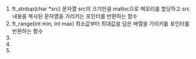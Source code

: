 1. ft_strdup(char *src)
  문자열 src의 크기만큼 malloc으로 메모리를 할당하고 src내용을 복사된 문자열을 가리키는 포인터를 반환하는 함수
2. ft_range(int min, int max)
  최소값부터 최대값을 담은 배열을 가리키틑 포인터를 반환하는 함수
4.
5.
6.
